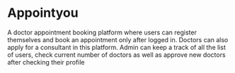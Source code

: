 # Appointyou

A doctor appointment booking platform where users can register 
themselves and book an appointment only after logged in. Doctors 
can also apply for a consultant in this platform.
Admin can keep a track of all the list of users, check current number 
of doctors as well as approve new doctors after checking their profile
